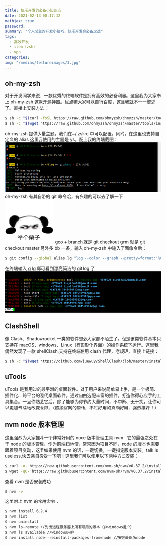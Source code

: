 ```yaml
---
title: 快乐开发的必备小知识点
date: 2021-02-13 00:17:12
mathjax: true
password:
summary: "个人总结的开发小技巧，快乐开发的必备之选"
tags:
  - 高效开发
  - item（zsh）
  - vpn
categories:
img: "/medias/featureimages/3.jpg"
---
```


## oh-my-zsh

对于开发同学来说，一款优秀的终端软件是拥有高效的必备利器。这里我为大家奉上 oh-my-zsh 这款开源神器。优点嘛大家可以自行百度，这里我就不一一赘述了。直接上安装方法：

```bash
$ sh -c "$(curl -fsSL https://raw.github.com/ohmyzsh/ohmyzsh/master/tools/install.sh)"
$ sh -c "$(wget https://raw.github.com/ohmyzsh/ohmyzsh/master/tools/install.sh -O -)"
```

oh-my-zsh 提供大量主题，我们在~/.zshrc 中可以配置，同时，在这里也支持自定义的 alias
这里我使用的主题是 ys，配上我的终端截图：
![Eric 真帅!](/shootcut/item.png)
oh-my-zsh 有其自带的 git 命令哈，有兴趣的可以去了解一下
![Eric 真帅!](/shootcut/example.png)
gco + branch 就是 git checkout
gcm 就是 git checkout master
另外多 bb 一条，输入 oh-my-zsh 中输入下面命令后：

```bash
$ git config --global alias.lg "log --color --graph --pretty=format:'%Cred%h%Creset -%C(yellow)%d%Creset %s %Cgreen(%cr) %C(bold blue)<%an %ae>%Creset' --abbrev-commit"
```

在终端输入 g lg 即可看到漂亮简洁的 git log 了
![Eric 真帅!](/shootcut/glg.png)

## ClashShell

像 Clash、Shadowrocket 一类的软件想必大家都不陌生了。但是该类软件基本只支持在 macOS、windows、Linux（有图形化界面）的操作系统下运行。这里我偶然发现了一款 shellClash,支持在终端使用 clash 代理，老规矩，直接上链接：

```bash
$ sh -c "$(wget https://github.com/juewuy/ShellClash/blob/master/install.sh)"
```

## uTools

uTools 是我用过的最平滑的桌面软件。对于用户来说简单易上手，是一个极简、插件化、跨平台的现代桌面软件。通过自由选配丰富的插件，打造你得心应手的工具集合。一旦你熟悉它后，除了能够为你节约大量时间，不中断、无干扰，让你可以更加专注地改变世界。（照搬官网的原话，不过好用的真滴好用，强烈推荐！）

## nvm node 版本管理

这里强烈为大家推荐一个非常好用的 node 版本管理工具 nvm，它的最强之处在于 node 的版本管理，作为前端扫地僧，常常因为项目不同，node 的版本也需要跟着项目变动，这里如果使用 nvm 的话，一键切换，一键指定版本安装。talk is useless,快去亲自感受一下吧！这里我们可以使用以下两种方式安装：

```bash
$ curl -o- https://raw.githubusercontent.com/nvm-sh/nvm/v0.37.2/install.sh | bash
$ wget -qO- https://raw.githubusercontent.com/nvm-sh/nvm/v0.37.2/install.sh | bash
```

查看 nvm 是否安装成功

```bash
$ nvm -v
```

这里附上 nvm 的常用命令：

```bash
$ nvm install 6.9.4
$ nvm list
$ nvm uninstall
$ nvm ls-remote //列出远程服务器上所有可用的版本（非windows用户）
$ nvm ls available //windows用户
$ nvm install node--reinstall-packages-from=node //安装最新版node
```
